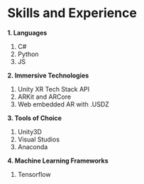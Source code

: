 # Skills and Experience
**1. Languages**
   1. C# 
   2. Python 
   3. JS
   
**2. Immersive Technologies**
   1.  Unity XR Tech Stack API
   2.  ARKit and ARCore
   3.  Web embedded AR with .USDZ
   
**3. Tools of Choice**
   1. Unity3D
   2. Visual Studios
   3. Anaconda
   
**4. Machine Learning Frameworks**
   1. Tensorflow
     


  

